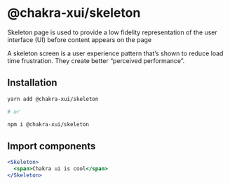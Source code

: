 # @chakra-xui/skeleton

Skeleton page is used to provide a low fidelity representation of the user
interface (UI) before content appears on the page

A skeleton screen is a user experience pattern that’s shown to reduce load time
frustration. They create better “perceived performance”.

## Installation

```sh
yarn add @chakra-xui/skeleton

# or

npm i @chakra-xui/skeleton
```

## Import components

```jsx
<Skeleton>
  <span>Chakra ui is cool</span>
</Skeleton>
```
